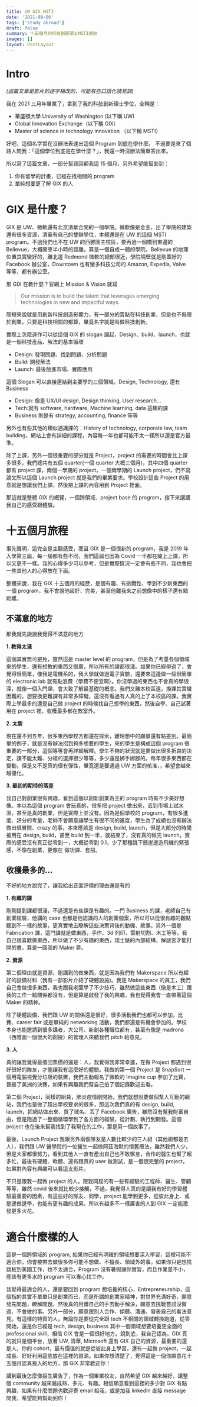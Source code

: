 ```yaml
---
title: UW GIX MSTI
date: '2021-09-06'
tags: ['study abroad']
draft: false
summary: 十五個月的科技創新碩士MSTI總結
images: []
layout: PostLayout
---
```


# Intro

_(這篇文章是影片的逐字稿改的，可能有些口語化請見諒)_

我在 2021 三月年畢業了，拿到了我的科技創新碩士學位，全稱是：

- 華盛頓大學 University of Washington (以下稱 UW)
- Global Innovation Exchange（以下稱 GIX）
- Master of science in technology innovation （以下稱 MSTI）

好吧，這個名字實在沒辦法表達出這個 Program 到底在學什麼。
不過要是來了個路人問我：「這個學位到底是在學什麼？」，我還一時沒辦法簡單答出來。

所以寫了這篇文章，一部分幫我回顧我這 15 個月，另外希望能幫助到：

1. 你有留學的計畫，已經在找相關的 program
2. 單純想要更了解 GIX 的人

# GIX 是什麼？

GIX 是 UW、微軟還有北京清華合開的一個學院。微軟像是金主，出了學院的建築還有很多資源，清華有自己的雙聯學位，本體還是在 UW 的這個 MSTI program。不過我們也不在 UW 的西雅圖主校區，要再過一個橋到東邊的 Bellevue，大概開車半小時的距離，算是一個自成一體的學院。Bellevue 的地理位置其實蠻好的，離北邊 Redmond 微軟的總部很近，學院隔壁就是剛蓋好的 Facebook 辦公室，Downtown 也有蠻多科技公司的 Amazon, Expedia, Valve 等等，都有辦公室。

那 GIX 在教什麼？官網上 Mission & Vision 就寫

> Our mission is to build the talent that leverages emerging technologies in new and impactful ways.

簡短來說就是用創新科技創造影響力，有一部分的賣點在科技創業，但是也不侷限於創業，只要是科技相關的都算，畢竟名字就是叫做科技創新。

實際上怎麼運作可以從這個 GIX 的 slogan 講起，Design、build、launch，也就是一個科技產品、解法的基本循環

- Design: 發現問題、找到問題、分析問題
- Build: 開發解法
- Launch: 最後放進市場、實際應用

這個 Slogan 可以直接連結到主要學的三個領域，Design, Technology, 還有 Business

- Design: 像是 UX/UI design, Design thinking, User research...
- Tech:就有 software, hardware, Machine learning, data 這類的課
- Business 則是有 strategy, accounting, finance 等等

另外也有些其他的類似通識課的：History of technology, corporate law, team building，網站上會有詳細的課程，內容每一年也都可能不太一樣所以還是官方最準。

除了上課，另外一個很重要的部分就是 Project，project 的需要的時間會比上課多很多，我們總共有五個 quarter(一個 quarter 大概三個月)，其中四個 quarter 都有 project 課，兩個一學期的 project，一個兩學期的 Launch project，們不寫論文所以這個 Launch project 就是我們的畢業要求。學校設計這些 Project 的用意就是想讓我們上課，然後把上課的內容用到 Project 裡面。

那這就是整體 GIX 的概覽，一個跨領域、project base 的 program，接下來講講我自己的感受跟體驗。

# 十五個月旅程

事先聲明，這完全是主觀感受，而且 GIX 是一個很新的 program，我是 2019 年入學第三屆，每一屆都有些不同，我們這屆也因為 Covid 一半都在線上上課，所以又更不一樣。我的心得多少可以參考，但是實際情況一定會有些不同，我也會把一些其他人的心得放在下面。

整體來說，我在 GIX 十五個月的經歷，是個有趣、有挑戰性、學到不少新東西的一個 program，我不會說他超好、完美，甚至他離我來之前想像中的樣子還有點距離。

## 不滿意的地方

那我就先說說我覺得不滿意的地方

**1. 教得太淺**

這個其實無可避免，雖然這是 master level 的 program，但是為了考量各個領域來的學生，還有想教的東西又很廣，所以所有的課都很淺。如果你已經學過了，會覺得很簡單，像我是電機系的，我大學就做過電子實驗，還要來這邊做一個很簡單的 electronic lab 就有點浪費（學費不便宜啊）。你沒學過的東西也不會真的學很深，就像一個入門課，會大致了解最基礎的概念。我們又離本校區遠，換課其實蠻困難的，想要換更難課有非常多障礙，還沒有看過有人真的上了本校區的課。我實際上學最多的還是自己做 project 的時候找自己想學的東西，然後自學、自己試著用在 project 裡，收穫最多都在教室外。

**2. 太新**

現在還不到五年，很多東西學校方都還在探索，離理想中的願景還有點差別。最簡單的例子，就是沒有辦法招到夠多想要的學生，來的學生是構成這個 program 很重要的一部分，這個等等會再詳細解釋。學生不夠的狀況就是要做出很多折衷的決定，課不能太難、分組的選擇很少等等，多少還是綁手綁腳的。每年很多東西都在變動，但是又不是真的很有彈性，畢竟還是要通過 UW 方面的核准，，希望會越來越優化。

**3. 最初的期待的落差**

我自己對創業很有興趣，看到這個以創新創業為主的 program 時有不少美好想像。本以為這個 program 會玩真的，很多把 project 做出來，丟到市場上試水溫，甚至是真的創業，但是實際上並沒有。因為是個學校的 program，有很多進度、評分的考量，老師不會願意讓學生有很不同的進度，學生為了成績也沒有辦法做出很冒險、crazy 的事，本來應該是 design, build, launch，但是大部分的時間被用在 design, build，甚至 build 到一半，就結束了，沒有真的做完 launch。實際的感受沒有真正從零到一，大概從零到 0.1，少了那種跳下懸崖邊造飛機的緊張感，不像在創業，更像在
做功課、套招。

## 收穫最多的...

不好的地方說完了，讓我給出正面評價的理由還是有的

**1. 有趣的課**

剛剛提到課都很淺，不過還是有些課是有趣的。一門 Business 的課，老師自己有創業經驗，他講的 case 也都是他認識的人的創業個案，所以可以從很有趣的觀點聽到不一樣的故事，更真實地去瞭解這些決策背後的動機、故事。另外一個是 Fabrication 課，這門課就是做東西，手作、3d 列印、雷射切割、木工等等，我自己很喜歡做東西，所以做了不少有趣的東西，瑞士錶的內部結構，解謎宮才能打開的書，算是一圓我的 Maker 夢。

**2. 資源**

第二個理由就是資源，剛講到的做東西，就是因為我們有 Makerspace 所以有超好的設備材料（我有一部影片介紹了硬體設施)。我是 Makerspace 的員工，我們自己會做很多東西，我也跟我老闆學了不少技巧，雖然做這些東西（像是木工）跟我的工作一點關係都沒有，但是算是啟發了我的興趣，我也覺得我會一直帶著這個 Maker 的精神。

除了硬體設備，我們跟 UW 的關係還是很好，很多活動我們也都可以參加，比賽、career fair 或是單純的 networking 活動，我們都還是有機會參加的。學校本身也能邀請到很多講者，大公司、新創各種職位都有，甚至有像是 madrona（西雅圖一個很大的創投）的管理人來聽我們 pitch 給意見。

**3. 人**

真的讓我覺得最值回票價的還是：人，我覺得我非常幸運，在做 Project 都遇到很好很好的隊友，才能讓我有這麼好的體驗。我做的第一個 Project 是 SnapSort 一個用電腦視覺分垃圾的裝置，我們主動報名了微軟的 Imagine cup 參加了比賽，晉級了美洲的決賽，如果有興趣我們幫自己拍了個記錄歡迎去看。

第二個 Project，同樣的組員，肺炎疫情剛開始，我們就想說要做個幫人互動的網站，我們也是做了超出學校要求的很多，那這次我們真的有 design, build, launch，把網站做出來、買了域名、丟了 Facebook 廣告，雖然沒有幫我財富自由，但是跑過了一整個循環學到了各方面的經驗，從計劃、執行到開發。這個 project 也在後來幫我找到了我現在的工作，那是另一個故事了。

最後，Launch Project 我跟另外兩個隊友是人數比較少的三人組（其他組都是五人），我們跟 UW 醫學院的一位醫生一起做阿茲海默的懷舊療法，雖然我們人少，但是大家都很努力，看到其他人一直有產出自己也不敢懈怠，合作的醫生也幫了超多忙，最後有硬體、軟體、還有跟真的 user 做測試，是一個很完整的 project，如果對內容有興趣可以看這支影片。

不只是跟我一起做 project 的人，跟我同屆的有一些有經驗的工程師、醫生、管顧等等，雖然 covid 後來就比較少接觸，不過，我覺得人真的是讓我有好的學習體驗最重要的因素，有這些好的隊友、同學，project 能學到更多，從彼此身上、或是邊做邊學，也能有更有趣的成果。所以有越多不一樣厲害的人到 GIX 一定能激發更多火花。

# 適合什麼樣的人

這是一個跨領域的 program, 如果你已經有明確的領域想要深入學習，這裡可能不適合你，你會被帶去做很多你可能不想做、不擅長、領域外的事。如果你只是想找跳板到美國工作，也不太適合，Program 沒有暑假讓你實習，而且作業量不小，應該有更多水的 program 可以專心找工作。

我覺得最適合的人，還是要回到 program 想培養的核心，Entrepreneurship，這個指的其實不單單只是創業而已，而是所謂的創業家精神，對世界充滿好奇，願意發先問題，瞭解問題，然後真的用髒自己的手去動手解決，願意去挑戰嘗試沒做過、不會做的事。另外一部分，願意跟別人合作、傾聽、溝通、發表自己的看法意見。有這樣的特質的人，無論你是要從完全跟 tech 不相關的領域轉換跑道，從零開始，還是你已經是 tech, design, business 其中一個領域想要培養更全面的 professional skill，相信 GIX 會是一個很好地方。說到底，我自己認為，GIX 真的就只是個平台，放著 UW, 清華, Microsoft 還有 GIX 自己的資源，最重要的還是人，你的 cohort，最有價值的就是從彼此身上學習，還有一起做 project，一起成長、好好利用這些放在這裡的資源。如果你想清楚了，覺得這是一個你願意花十五個月認真投入的地方，那 GIX 非常歡迎你！

講到最後怎麼像招生廣告了，作為一個畢業校友，自然希望 GIX 越來越好，讓整個 community 越來越成熟、多元、有趣。相信願意看到這裡的多少對 GIX 有點興趣，如果有什麼問題也歡迎寄 email 給我，或是加我 linkedIn 直接 message 問我，希望能夠幫助到你！

